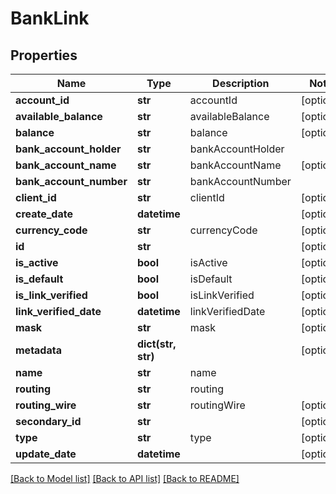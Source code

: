 # BankLink

## Properties
Name | Type | Description | Notes
------------ | ------------- | ------------- | -------------
**account_id** | **str** | accountId | [optional] 
**available_balance** | **str** | availableBalance | [optional] 
**balance** | **str** | balance | [optional] 
**bank_account_holder** | **str** | bankAccountHolder | 
**bank_account_name** | **str** | bankAccountName | [optional] 
**bank_account_number** | **str** | bankAccountNumber | 
**client_id** | **str** | clientId | [optional] 
**create_date** | **datetime** |  | [optional] 
**currency_code** | **str** | currencyCode | [optional] 
**id** | **str** |  | [optional] 
**is_active** | **bool** | isActive | [optional] 
**is_default** | **bool** | isDefault | [optional] 
**is_link_verified** | **bool** | isLinkVerified | [optional] 
**link_verified_date** | **datetime** | linkVerifiedDate | [optional] 
**mask** | **str** | mask | [optional] 
**metadata** | **dict(str, str)** |  | [optional] 
**name** | **str** | name | 
**routing** | **str** | routing | 
**routing_wire** | **str** | routingWire | [optional] 
**secondary_id** | **str** |  | [optional] 
**type** | **str** | type | [optional] 
**update_date** | **datetime** |  | [optional] 

[[Back to Model list]](../README.md#documentation-for-models) [[Back to API list]](../README.md#documentation-for-api-endpoints) [[Back to README]](../README.md)


